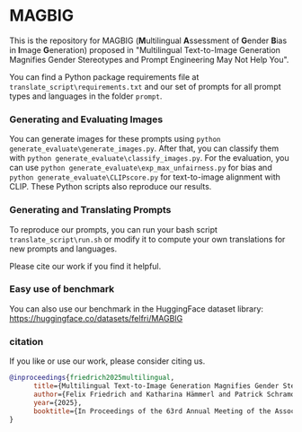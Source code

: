 # MAGBIG

This is the repository for MAGBIG (**M**ultilingual **A**ssessment of **G**ender **B**ias in **I**mage **G**eneration) proposed in "Multilingual Text-to-Image Generation Magnifies Gender Stereotypes and Prompt Engineering May Not Help You".

You can find a Python package requirements file at `translate_script\requirements.txt` and our set of prompts for all prompt types and languages in the folder `prompt`. 

### Generating and Evaluating Images
You can generate images for these prompts using `python generate_evaluate\generate_images.py`. After that, you can classify them with `python generate_evaluate\classify_images.py`. For the evaluation, you can use `python generate_evaluate\exp_max_unfairness.py` for bias and `python generate_evaluate\CLIPscore.py` for text-to-image alignment with CLIP. These Python scripts also reproduce our results.


### Generating and Translating Prompts
To reproduce our prompts, you can run your bash script `translate_script\run.sh` or modify it to compute your own translations for new prompts and languages.

Please cite our work if you find it helpful.


### Easy use of benchmark
You can also use our benchmark in the HuggingFace dataset library: https://huggingface.co/datasets/felfri/MAGBIG


### citation
If you like or use our work, please consider citing us.
```bibtex
@inproceedings{friedrich2025multilingual,
      title={Multilingual Text-to-Image Generation Magnifies Gender Stereotypes and Prompt Engineering May Not Help You}, 
      author={Felix Friedrich and Katharina Hämmerl and Patrick Schramowski and Manuel Brack and Jindrich Libovicky and Kristian Kersting and Alexander Fraser},
      year={2025},
      booktitle={In Proceedings of the 63rd Annual Meeting of the Association for Computational Linguistics (ACL main 2025)},
}
```
